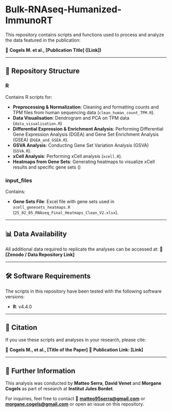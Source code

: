 # Bulk-RNAseq-Humanized-ImmunoRT

This repository contains scripts and functions used to process and analyze the data featured in the publication:

📄 **Cogels M. et al., [Publication Title] ([Link])**

---

## 📁 Repository Structure

### R
Contains R scripts for:
- **Preprocessing & Normalization**: Cleaning and formatting counts and TPM files from human sequencing data (`clean_human_count_TPM.R`).
- **Data Visualisation**: Dendrogram and PCA on TPM data (`data_visualisation.R`)
- **Differential Expression & Enrichment Analysis**: Performing Differential Gene Expression Analysis (DGEA) and Gene Set Enrichment Analysis (GSEA) (`DGEA_and_GSEA.R`).
- **GSVA Analysis**: Conducting Gene Set Variation Analysis (GSVA) (`GSVA.R`).
- **xCell Analysis**: Performing xCell analysis (`xcell.R`).
- **Heatmaps from Gene Sets**: Generating heatmaps to visualize xCell results and specific gene sets ()

### input_files
Contains:
- **Gene Sets File**: Excel file with gene sets used in `xcell_genesets_heatmaps.R` (`25_02_05_RNAseq_Final_Heatmaps_Clean_V2.xlsx`).

---

## 📊 Data Availability
All additional data required to replicate the analyses can be accessed at:
🔗 **[Zenodo / Data Repository Link]**

---

## 🛠️ Software Requirements
The scripts in this repository have been tested with the following software versions:
- **R**: v4.4.0

---

## 📢 Citation
If you use these scripts and analyses in your research, please cite:

📄 **Cogels M., et al., [Title of the Paper]**
📌 **Publication Link: [Link]**

---

## 📘 Further Information
This analysis was conducted by **Matteo Serra**, **David Venet** and **Morgane Cogels** as part of research at **Institut Jules Bordet**.

For inquiries, feel free to contact 📩 **matteo95serra@gmail.com** or **morgane.cogels@gmail.com** or open an issue on this repository.

